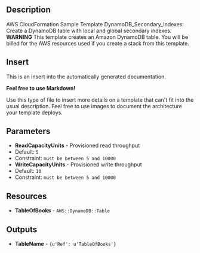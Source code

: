 
## Description

AWS CloudFormation Sample Template DynamoDB_Secondary_Indexes: Create a DynamoDB table with local and global secondary indexes. **WARNING** This template creates an Amazon DynamoDB table. You will be billed for the AWS resources used if you create a stack from this template.
## Insert



This is an insert into the automatically generated documentation.



**Feel free to use Markdown!**



Use this type of file to insert more details on a template that can't fit into the usual description. Feel free to use images to document the architecture your template deploys.


## Parameters

 * **ReadCapacityUnits** - Provisioned read throughput
  * Default: `5`
  * Constraint: `must be between 5 and 10000`
 * **WriteCapacityUnits** - Provisioned write throughput
  * Default: `10`
  * Constraint: `must be between 5 and 10000`

## Resources

 * **TableOfBooks** - `AWS::DynamoDB::Table`

## Outputs

 * **TableName** - `{u'Ref': u'TableOfBooks'}`